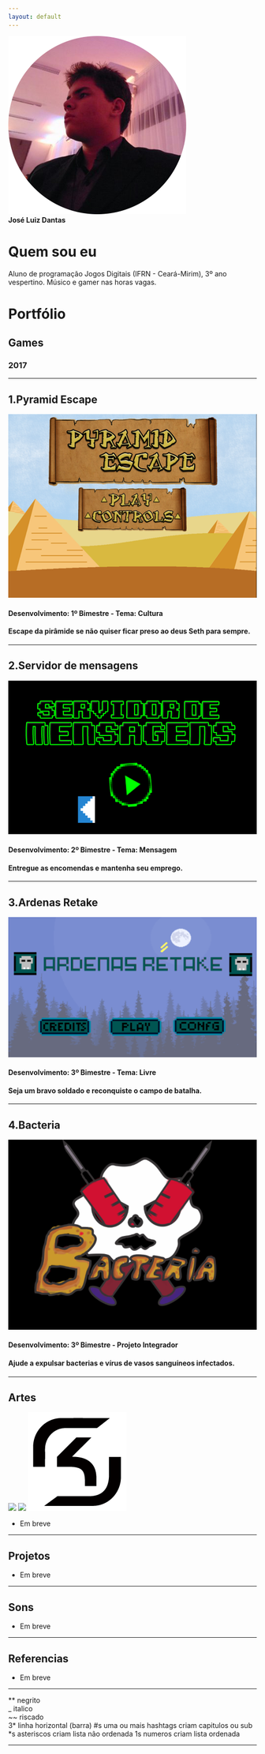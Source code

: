 ```yaml
---
layout: default
---
```


   ![](1fotogithub.png)                       
   **José Luiz Dantas**

# Quem sou eu 

Aluno de programação Jogos Digitais (IFRN - Ceará-Mirim), 3º ano vespertino. Músico e gamer nas horas vagas.

# Portfólio

## Games

### 2017
* * *

## 1.**Pyramid Escape**
[![](pyramid.png)](https://jldifrn.github.io/PyramidEscape)   
   
#### Desenvolvimento: 1º Bimestre - Tema: Cultura  
#### Escape da pirâmide se não quiser ficar preso ao deus Seth para sempre.  

* * *

## 2.**Servidor de mensagens**
[![](servidordemensagens.png)](https://jldifrn.github.io/ServidorDeMensagens)   

#### Desenvolvimento: 2º Bimestre - Tema: Mensagem
#### Entregue as encomendas e mantenha seu emprego.  

* * *

## 3.**Ardenas Retake**
[![](ardenas.png)](https://jldifrn.github.io/ArdenasRetake)   

#### Desenvolvimento: 3º Bimestre - Tema: Livre
#### Seja um bravo soldado e reconquiste o campo de batalha.

* * *

## 4.**Bacteria**
[![](bacteria.png)](https://eriksonnicacio.github.io/bacteria2/)   

#### Desenvolvimento: 3º Bimestre - Projeto Integrador
#### Ajude a expulsar bacterias e vírus de vasos sanguíneos infectados.

* * *
## Artes

![](http://i3.kym-cdn.com/photos/images/newsfeed/001/176/251/4d7.png)
![](https://pbs.twimg.com/profile_images/649698177738801156/zN-cNA7Y.png)
![SK](sk.png)

* Em breve

* * *
## Projetos
* Em breve
* * *
## Sons
* Em breve
* * *

## Referencias
* Em breve

* * *

** negrito  
_ italico  
~~ riscado  
3* linha horizontal (barra)
#s uma ou mais hashtags criam capitulos ou sub
*s asteriscos criam lista não ordenada
1s numeros criam lista ordenada
* * *

